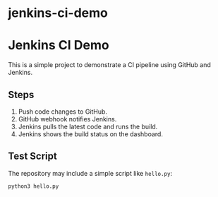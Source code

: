 # jenkins-ci-demo
# Jenkins CI Demo

This is a simple project to demonstrate a CI pipeline using GitHub and Jenkins.

## Steps
1. Push code changes to GitHub.
2. GitHub webhook notifies Jenkins.
3. Jenkins pulls the latest code and runs the build.
4. Jenkins shows the build status on the dashboard.

## Test Script
The repository may include a simple script like `hello.py`:

```bash
python3 hello.py
